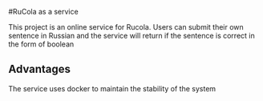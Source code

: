 #RuCola as a service

This project is an online service for Rucola. Users can submit their own sentence in Russian and the service will return if the sentence is correct in the form of boolean

## Advantages

The service uses docker to maintain the stability of the system

